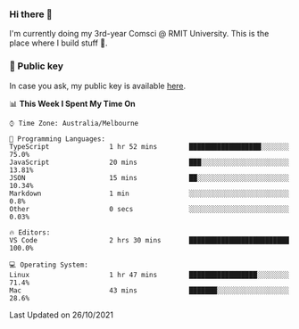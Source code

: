 ### Hi there 👋

I'm currently doing my 3rd-year Comsci @ RMIT University. This is the place where I build stuff 👀. 

### 🔑 Public key

In case you ask, my public key is available [here](https://public.auspham.dev/).

<!--START_SECTION:waka-->
📊 **This Week I Spent My Time On** 

```text
⌚︎ Time Zone: Australia/Melbourne

💬 Programming Languages: 
TypeScript               1 hr 52 mins        ██████████████████░░░░░░░   75.0% 
JavaScript               20 mins             ███░░░░░░░░░░░░░░░░░░░░░░   13.81% 
JSON                     15 mins             ██░░░░░░░░░░░░░░░░░░░░░░░   10.34% 
Markdown                 1 min               ░░░░░░░░░░░░░░░░░░░░░░░░░   0.8% 
Other                    0 secs              ░░░░░░░░░░░░░░░░░░░░░░░░░   0.03%

🔥 Editors: 
VS Code                  2 hrs 30 mins       █████████████████████████   100.0%

💻 Operating System: 
Linux                    1 hr 47 mins        █████████████████░░░░░░░░   71.4% 
Mac                      43 mins             ███████░░░░░░░░░░░░░░░░░░   28.6%

```


 Last Updated on 26/10/2021
<!--END_SECTION:waka-->

<!--
**rockmanvnx6/rockmanvnx6** is a ✨ _special_ ✨ repository because its `README.md` (this file) appears on your GitHub profile.

Here are some ideas to get you started:

- 🔭 I’m currently working on ...
- 🌱 I’m currently learning ...
- 👯 I’m looking to collaborate on ...
- 🤔 I’m looking for help with ...
- 💬 Ask me about ...
- 📫 How to reach me: ...
- 😄 Pronouns: ...
- ⚡ Fun fact: ...
-->
